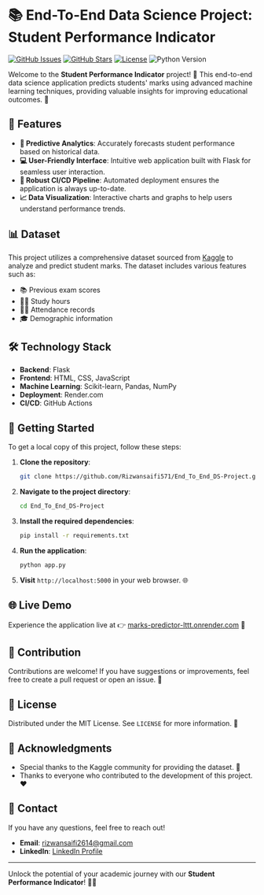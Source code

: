 # 📚 End-To-End Data Science Project: Student Performance Indicator

[![GitHub Issues](https://img.shields.io/github/issues/Rizwansaifi571/End_To_End_DS-Project)](https://github.com/Rizwansaifi571/End_To_End_DS-Project/issues) 
[![GitHub Stars](https://img.shields.io/github/stars/Rizwansaifi571/End_To_End_DS-Project)](https://github.com/Rizwansaifi571/End_To_End_DS-Project/stargazers)
[![License](https://img.shields.io/badge/license-MIT-brightgreen)](https://opensource.org/licenses/MIT)
![Python Version](https://img.shields.io/badge/python-3.8%2B-blue)

Welcome to the **Student Performance Indicator** project! 🎉 This end-to-end data science application predicts students' marks using advanced machine learning techniques, providing valuable insights for improving educational outcomes. 🚀

## 🌟 Features

- **🔮 Predictive Analytics**: Accurately forecasts student performance based on historical data.
- **💻 User-Friendly Interface**: Intuitive web application built with Flask for seamless user interaction.
- **🔧 Robust CI/CD Pipeline**: Automated deployment ensures the application is always up-to-date.
- **📈 Data Visualization**: Interactive charts and graphs to help users understand performance trends.

## 📊 Dataset

This project utilizes a comprehensive dataset sourced from [Kaggle](https://www.kaggle.com/datasets) to analyze and predict student marks. The dataset includes various features such as:

- 📚 Previous exam scores
- 🧑‍🏫 Study hours
- 👩‍🎓 Attendance records
- 🎓 Demographic information

## 🛠️ Technology Stack

- **Backend**: Flask
- **Frontend**: HTML, CSS, JavaScript
- **Machine Learning**: Scikit-learn, Pandas, NumPy
- **Deployment**: Render.com
- **CI/CD**: GitHub Actions

## 🚀 Getting Started

To get a local copy of this project, follow these steps:

1. **Clone the repository**:
   ```bash
   git clone https://github.com/Rizwansaifi571/End_To_End_DS-Project.git
   ```
   
2. **Navigate to the project directory**:
   ```bash
   cd End_To_End_DS-Project
   ```

3. **Install the required dependencies**:
   ```bash
   pip install -r requirements.txt
   ```

4. **Run the application**:
   ```bash
   python app.py
   ```

5. **Visit** `http://localhost:5000` in your web browser. 🌐

## 🌐 Live Demo

Experience the application live at 👉 [marks-predictor-lttt.onrender.com](https://marks-predictor-lttt.onrender.com/) 🎉

## 🤝 Contribution

Contributions are welcome! If you have suggestions or improvements, feel free to create a pull request or open an issue. 💬

## 📄 License

Distributed under the MIT License. See `LICENSE` for more information. 📜

## 🙌 Acknowledgments

- Special thanks to the Kaggle community for providing the dataset. 👏
- Thanks to everyone who contributed to the development of this project. ❤️

## 📧 Contact

If you have any questions, feel free to reach out!

- **Email**: rizwansaifi2614@gmail.com
- **LinkedIn**: [LinkedIn Profile](https://www.linkedin.com/in/rizwansaifi2614/)

---

Unlock the potential of your academic journey with our **Student Performance Indicator**! 📘✨
